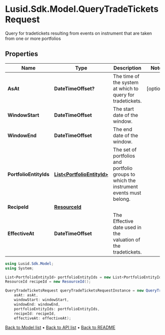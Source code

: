 # Lusid.Sdk.Model.QueryTradeTicketsRequest
Query for tradetickets resulting from events on instrument that are taken from one or more portfolios

## Properties

Name | Type | Description | Notes
------------ | ------------- | ------------- | -------------
**AsAt** | **DateTimeOffset?** | The time of the system at which to query for tradetickets. | [optional] 
**WindowStart** | **DateTimeOffset** | The start date of the window. | 
**WindowEnd** | **DateTimeOffset** | The end date of the window. | 
**PortfolioEntityIds** | [**List&lt;PortfolioEntityId&gt;**](PortfolioEntityId.md) | The set of portfolios and portfolio groups to which the instrument events must belong. | 
**RecipeId** | [**ResourceId**](ResourceId.md) |  | 
**EffectiveAt** | **DateTimeOffset** | The Effective date used in the valuation of the tradetickets. | 

```csharp
using Lusid.Sdk.Model;
using System;

List<PortfolioEntityId> portfolioEntityIds = new List<PortfolioEntityId>();
ResourceId recipeId = new ResourceId();

QueryTradeTicketsRequest queryTradeTicketsRequestInstance = new QueryTradeTicketsRequest(
    asAt: asAt,
    windowStart: windowStart,
    windowEnd: windowEnd,
    portfolioEntityIds: portfolioEntityIds,
    recipeId: recipeId,
    effectiveAt: effectiveAt);
```

[Back to Model list](../README.md#documentation-for-models) &#8226; [Back to API list](../README.md#documentation-for-api-endpoints) &#8226; [Back to README](../README.md)
